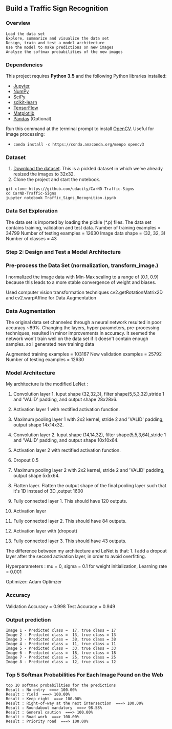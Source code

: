 ## Build a Traffic Sign Recognition 

### Overview

    Load the data set 
    Explore, summarize and visualize the data set
    Design, train and test a model architecture
    Use the model to make predictions on new images
    Analyze the softmax probabilities of the new images

### Dependencies

This project requires **Python 3.5** and the following Python libraries installed:

- [Jupyter](http://jupyter.org/)
- [NumPy](http://www.numpy.org/)
- [SciPy](https://www.scipy.org/)
- [scikit-learn](http://scikit-learn.org/)
- [TensorFlow](http://tensorflow.org)
- [Matplotlib](http://matplotlib.org/)
- [Pandas](http://pandas.pydata.org/) (Optional)

Run this command at the terminal prompt to install [OpenCV](http://opencv.org/). Useful for image processing:

- `conda install -c https://conda.anaconda.org/menpo opencv3`

### Dataset

1. [Download the dataset](https://d17h27t6h515a5.cloudfront.net/topher/2016/November/581faac4_traffic-signs-data/traffic-signs-data.zip). This is a pickled dataset in which we've already resized the images to 32x32.
2. Clone the project and start the notebook.
```
git clone https://github.com/udacity/CarND-Traffic-Signs
cd CarND-Traffic-Signs
jupyter notebook Traffic_Signs_Recognition.ipynb
```

### Data Set Exploration

The data set is imported by loading the pickle (*.p) files. The data set contains training, validation and test data.
Number of training examples = 34799
Number of testing examples = 12630
Image data shape = (32, 32, 3)
Number of classes = 43


### Step 2: Design and Test a Model Architecture
### Pre-process the Data Set (normalization, transform_image.)
I normalized the image data with Min-Max scaling to a range of [0.1, 0.9] because this leads to a more stable convergence of weight and biases.

Used computer vision transformation techniques cv2.getRotationMatrix2D and cv2.warpAffine for Data Augmentation 


### Data Augmentation
The original data set channeled through a neural network resulted in poor accuracy ~89%. Changing the layers, hyper parameters, pre-processing techniques, resulted in minor improvements in accuracy. It seemed the network won't train well on the data set if it doesn't contain enough samples. so i generated new training data

Augmented training examples = 103167
New validation examples = 25792
Number of testing examples = 12630

### Model Architecture

My architecture is the modified LeNet :

1. Convolution layer 1. Iuput shape (32,32,3), filter shape(5,5,3,32),stride 1 and 'VALID' padding, and output shape 28x28x6.

2. Activation layer 1 with rectified activation function.

3. Maximum pooling layer 1 with 2x2 kernel, stride 2 and 'VALID' padding, output shape 14x14x32.

4. Convolution layer 2. Iuput shape (14,14,32), filter shape(5,5,3,64),stride 1 and 'VALID' padding, and output shape 10x10x64.

5. Activation layer 2 with rectified activation function.

6. Dropout 0.5 

7. Maximum pooling layer 2 with 2x2 kernel, stride 2 and 'VALID' padding, output shape 5x5x64.

8. Flatten layer. Flatten the output shape of the final pooling layer such that it's 1D instead of 3D.,output 1600

9. Fully connected layer 1. This should have 120 outputs.

10. Activation layer 

11. Fully connected layer 2. This should have 84 outputs.

12. Activation layer with (dropout)

13. Fully connected layer 3. This should have 43 outputs.

The difference between my architecture and LeNet is that: 1. I add a dropout layer after the second activation layer, in order to avoid overfitting.

Hyperparameters : mu = 0, sigma = 0.1 for weight initialization, Learning rate = 0.001

Optimizer: Adam Optimzer


###  Accuracy
Validation Accuracy = 0.998
Test Accuracy = 0.949

### Output prediction
```
Image 1 - Predicted class =  17, true class = 17
Image 2 - Predicted class =  13, true class = 13
Image 3 - Predicted class =  38, true class = 38
Image 4 - Predicted class =  11, true class = 11
Image 5 - Predicted class =  33, true class = 33
Image 6 - Predicted class =  18, true class = 18
Image 7 - Predicted class =  25, true class = 25
Image 8 - Predicted class =  12, true class = 12
```

### Top 5 Softmax Probabilities For Each Image Found on the Web

```
top 10 softmax probabilities for the predictions 
Result : No entry  ===> 100.00%
Result : Yield  ===> 100.00%
Result : Keep right  ===> 100.00%
Result : Right-of-way at the next intersection  ===> 100.00%
Result : Roundabout mandatory  ===> 98.58%
Result : General caution  ===> 100.00%
Result : Road work  ===> 100.00% 
Result : Priority road  ===> 100.00%
```





